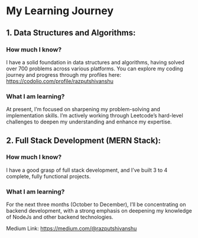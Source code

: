 # My Learning Journey

## 1. Data Structures and Algorithms:
### How much I know?
I have a solid foundation in data structures and algorithms, having solved over 700 problems across various platforms. You can explore my coding journey and progress through my profiles here:
https://codolio.com/profile/razputshivanshu

### What I am learning?
At present, I’m focused on sharpening my problem-solving and implementation skills. I’m actively working through Leetcode’s hard-level challenges to deepen my understanding and enhance my expertise.

## 2. Full Stack Development (MERN Stack):
### How much I know?
I have a good grasp of full stack development, and I’ve built 3 to 4 complete, fully functional projects.

### What I am learning?
For the next three months (October to December), I’ll be concentrating on backend development, with a strong emphasis on deepening my knowledge of NodeJs and other backend technologies.


Medium Link: https://medium.com/@razputshivanshu

